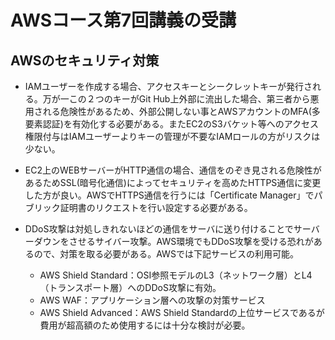 # AWSコース第7回講義の受講

## AWSのセキュリティ対策

- IAMユーザーを作成する場合、アクセスキーとシークレットキーが発行される。万が一この２つのキーがGit Hub上外部に流出した場合、第三者から悪用される危険性があるため、外部公開しない事とAWSアカウントのMFA(多要素認証)を有効化する必要がある。またEC2のS3バケット等へのアクセス権限付与はIAMユーザーよりキーの管理が不要なIAMロールの方がリスクは少ない。

- EC2上のWEBサーバーがHTTP通信の場合、通信をのぞき見される危険性があるためSSL(暗号化通信)によってセキュリティを高めたHTTPS通信に変更した方が良い。AWSでHTTPS通信を行うには「Certificate Manager」でパブリック証明書のリクエストを行い設定する必要がある。
　
- DDoS攻撃は対処しきれないほどの通信をサーバに送り付けることでサーバーダウンをさせるサイバー攻撃。AWS環境でもDDoS攻撃を受ける恐れがあるので、対策を取る必要がある。AWSでは下記サービスの利用可能。
    -  AWS Shield Standard：OSI参照モデルのL3（ネットワーク層）とL4（トランスポート層）へのDDoS攻撃に有効。
    -  AWS WAF：アプリケーション層への攻撃の対策サービス
    -  AWS Shield Advanced：AWS Shield Standardの上位サービスであるが費用が超高額のため使用するには十分な検討が必要。　



